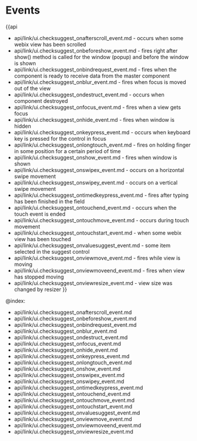 Events
=======

{{api
- api/link/ui.checksuggest_onafterscroll_event.md - occurs when some webix view has been scrolled
- api/link/ui.checksuggest_onbeforeshow_event.md - fires right after show() method is called for the window (popup) and before the window is shown
- api/link/ui.checksuggest_onbindrequest_event.md - fires when the component is ready to receive data from the master component
- api/link/ui.checksuggest_onblur_event.md - fires when focus is moved out of the view
- api/link/ui.checksuggest_ondestruct_event.md - occurs when component destroyed
- api/link/ui.checksuggest_onfocus_event.md - fires when a view gets focus
- api/link/ui.checksuggest_onhide_event.md - fires when window is hidden
- api/link/ui.checksuggest_onkeypress_event.md - occurs when keyboard key is pressed for the control in focus
- api/link/ui.checksuggest_onlongtouch_event.md - fires on holding finger in some position for a certain period of time
- api/link/ui.checksuggest_onshow_event.md - fires when window is shown
- api/link/ui.checksuggest_onswipex_event.md - occurs on a horizontal swipe movement
- api/link/ui.checksuggest_onswipey_event.md - occurs on a vertical swipe movement
- api/link/ui.checksuggest_ontimedkeypress_event.md - fires after typing has been finished in the field
- api/link/ui.checksuggest_ontouchend_event.md - occurs when the touch event is ended
- api/link/ui.checksuggest_ontouchmove_event.md - occurs during touch movement
- api/link/ui.checksuggest_ontouchstart_event.md - when some webix view has been touched
- api/link/ui.checksuggest_onvaluesuggest_event.md - some item selected in the suggest control
- api/link/ui.checksuggest_onviewmove_event.md - fires while view is moving
- api/link/ui.checksuggest_onviewmoveend_event.md - fires when view has stopped moving
- api/link/ui.checksuggest_onviewresize_event.md - view size was changed by resizer
}}

@index:
- api/link/ui.checksuggest_onafterscroll_event.md
- api/link/ui.checksuggest_onbeforeshow_event.md
- api/link/ui.checksuggest_onbindrequest_event.md
- api/link/ui.checksuggest_onblur_event.md
- api/link/ui.checksuggest_ondestruct_event.md
- api/link/ui.checksuggest_onfocus_event.md
- api/link/ui.checksuggest_onhide_event.md
- api/link/ui.checksuggest_onkeypress_event.md
- api/link/ui.checksuggest_onlongtouch_event.md
- api/link/ui.checksuggest_onshow_event.md
- api/link/ui.checksuggest_onswipex_event.md
- api/link/ui.checksuggest_onswipey_event.md
- api/link/ui.checksuggest_ontimedkeypress_event.md
- api/link/ui.checksuggest_ontouchend_event.md
- api/link/ui.checksuggest_ontouchmove_event.md
- api/link/ui.checksuggest_ontouchstart_event.md
- api/link/ui.checksuggest_onvaluesuggest_event.md
- api/link/ui.checksuggest_onviewmove_event.md
- api/link/ui.checksuggest_onviewmoveend_event.md
- api/link/ui.checksuggest_onviewresize_event.md



